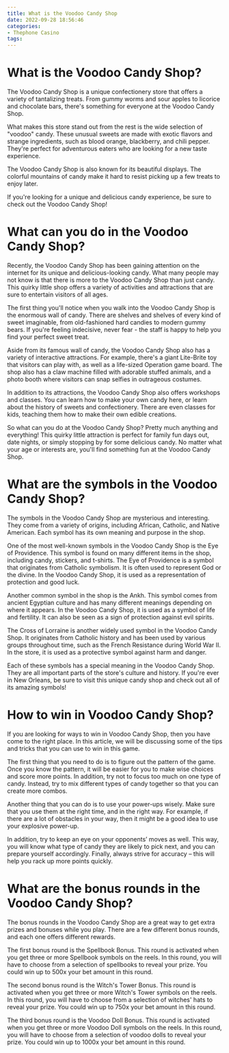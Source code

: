 ```yaml
---
title: What is the Voodoo Candy Shop
date: 2022-09-28 18:56:46
categories:
- Thephone Casino
tags:
---
```



#  What is the Voodoo Candy Shop?

The Voodoo Candy Shop is a unique confectionery store that offers a variety of tantalizing treats. From gummy worms and sour apples to licorice and chocolate bars, there's something for everyone at the Voodoo Candy Shop.

What makes this store stand out from the rest is the wide selection of "voodoo" candy. These unusual sweets are made with exotic flavors and strange ingredients, such as blood orange, blackberry, and chili pepper. They're perfect for adventurous eaters who are looking for a new taste experience.

The Voodoo Candy Shop is also known for its beautiful displays. The colorful mountains of candy make it hard to resist picking up a few treats to enjoy later.

If you're looking for a unique and delicious candy experience, be sure to check out the Voodoo Candy Shop!

#  What can you do in the Voodoo Candy Shop?

Recently, the Voodoo Candy Shop has been gaining attention on the internet for its unique and delicious-looking candy. What many people may not know is that there is more to the Voodoo Candy Shop than just candy. This quirky little shop offers a variety of activities and attractions that are sure to entertain visitors of all ages.

The first thing you'll notice when you walk into the Voodoo Candy Shop is the enormous wall of candy. There are shelves and shelves of every kind of sweet imaginable, from old-fashioned hard candies to modern gummy bears. If you're feeling indecisive, never fear - the staff is happy to help you find your perfect sweet treat.

Aside from its famous wall of candy, the Voodoo Candy Shop also has a variety of interactive attractions. For example, there's a giant Lite-Brite toy that visitors can play with, as well as a life-sized Operation game board. The shop also has a claw machine filled with adorable stuffed animals, and a photo booth where visitors can snap selfies in outrageous costumes.

In addition to its attractions, the Voodoo Candy Shop also offers workshops and classes. You can learn how to make your own candy here, or learn about the history of sweets and confectionery. There are even classes for kids, teaching them how to make their own edible creations.

So what can you do at the Voodoo Candy Shop? Pretty much anything and everything! This quirky little attraction is perfect for family fun days out, date nights, or simply stopping by for some delicious candy. No matter what your age or interests are, you'll find something fun at the Voodoo Candy Shop.

#  What are the symbols in the Voodoo Candy Shop?

The symbols in the Voodoo Candy Shop are mysterious and interesting. They come from a variety of origins, including African, Catholic, and Native American. Each symbol has its own meaning and purpose in the shop.

One of the most well-known symbols in the Voodoo Candy Shop is the Eye of Providence. This symbol is found on many different items in the shop, including candy, stickers, and t-shirts. The Eye of Providence is a symbol that originates from Catholic symbolism. It is often used to represent God or the divine. In the Voodoo Candy Shop, it is used as a representation of protection and good luck.

Another common symbol in the shop is the Ankh. This symbol comes from ancient Egyptian culture and has many different meanings depending on where it appears. In the Voodoo Candy Shop, it is used as a symbol of life and fertility. It can also be seen as a sign of protection against evil spirits.

The Cross of Lorraine is another widely used symbol in the Voodoo Candy Shop. It originates from Catholic history and has been used by various groups throughout time, such as the French Resistance during World War II. In the store, it is used as a protective symbol against harm and danger.

Each of these symbols has a special meaning in the Voodoo Candy Shop. They are all important parts of the store's culture and history. If you're ever in New Orleans, be sure to visit this unique candy shop and check out all of its amazing symbols!

#  How to win in Voodoo Candy Shop?

If you are looking for ways to win in Voodoo Candy Shop, then you have come to the right place. In this article, we will be discussing some of the tips and tricks that you can use to win in this game.

The first thing that you need to do is to figure out the pattern of the game. Once you know the pattern, it will be easier for you to make wise choices and score more points. In addition, try not to focus too much on one type of candy. Instead, try to mix different types of candy together so that you can create more combos.

Another thing that you can do is to use your power-ups wisely. Make sure that you use them at the right time, and in the right way. For example, if there are a lot of obstacles in your way, then it might be a good idea to use your explosive power-up.

In addition, try to keep an eye on your opponents’ moves as well. This way, you will know what type of candy they are likely to pick next, and you can prepare yourself accordingly. Finally, always strive for accuracy – this will help you rack up more points quickly.

#  What are the bonus rounds in the Voodoo Candy Shop?

The bonus rounds in the Voodoo Candy Shop are a great way to get extra prizes and bonuses while you play. There are a few different bonus rounds, and each one offers different rewards.

The first bonus round is the Spellbook Bonus. This round is activated when you get three or more Spellbook symbols on the reels. In this round, you will have to choose from a selection of spellbooks to reveal your prize. You could win up to 500x your bet amount in this round.

The second bonus round is the Witch's Tower Bonus. This round is activated when you get three or more Witch's Tower symbols on the reels. In this round, you will have to choose from a selection of witches' hats to reveal your prize. You could win up to 750x your bet amount in this round.

The third bonus round is the Voodoo Doll Bonus. This round is activated when you get three or more Voodoo Doll symbols on the reels. In this round, you will have to choose from a selection of voodoo dolls to reveal your prize. You could win up to 1000x your bet amount in this round.